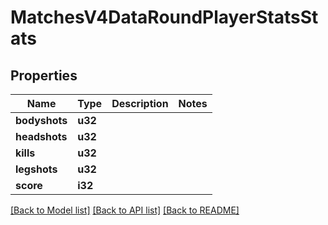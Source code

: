 # MatchesV4DataRoundPlayerStatsStats

## Properties

Name | Type | Description | Notes
------------ | ------------- | ------------- | -------------
**bodyshots** | **u32** |  | 
**headshots** | **u32** |  | 
**kills** | **u32** |  | 
**legshots** | **u32** |  | 
**score** | **i32** |  | 

[[Back to Model list]](../README.md#documentation-for-models) [[Back to API list]](../README.md#documentation-for-api-endpoints) [[Back to README]](../README.md)


